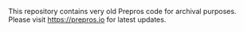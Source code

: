 This repository contains very old Prepros code for archival purposes. Please visit https://prepros.io for latest updates.
